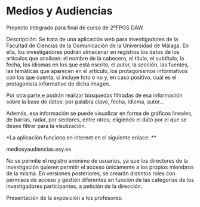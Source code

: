 # Medios y Audiencias

Proyecto Integrado para final de curso de 2ºFPGS DAW. 

Descripción: 
Se trata de una aplicación web para investigadores de la Facultad de Ciencias de la Comunicación de la Universidad de Málaga. En ella, los investigadores podrán almacenar en registros los datos de los artículos que analicen: el nombre de la cabecera, el título, el subtítulo, la fecha, los idiomas en los que está escrito, el autor, la sección, las fuentes, las temáticas que aparecen en el artículo, los protagonismos informativos con los que cuenta, si incluye foto o no y, en caso positivo, cuál es el protagonista informativo de dicha imagen. 

Por otra parte,e podrán realizar búsquedas filtradas de esa información sobre la base de datos: por palabra clave, fecha, idioma, autor... 

Además, esa información se puede visualizar en forma de gráficos lineales, de barras, radar, por sectores, entre otros; eligiendo el dato por el que se desee filtrar para la visulización. 

 

*La aplicación funciona en internet en el siguiente enlace: **

mediosyaudiencias.esy.es


No se permite el registro anónimo de usuarios, ya que los directores de la investigación quieren permitir el acceso únicamente a los propios miembros de la misma. 
En versiones posteriores, se crearán distintos roles con permisos de acceso y gestión diferentes en función de las categorías de los investigadores participantes, a petición de la dirección. 

Presentación de la exposición a los profesores: 

